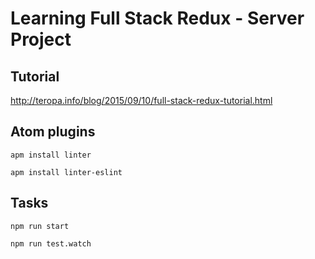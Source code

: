 # Learning Full Stack Redux - Server Project

## Tutorial

http://teropa.info/blog/2015/09/10/full-stack-redux-tutorial.html

## Atom plugins

`apm install linter`

`apm install linter-eslint`

## Tasks

`npm run start`

`npm run test.watch`
